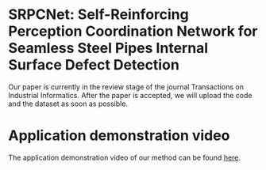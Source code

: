 # SRPCNet: Self-Reinforcing Perception Coordination Network for Seamless Steel Pipes Internal Surface Defect Detection
  Our paper is currently in the review stage of the journal Transactions on Industrial Informatics. After the paper is accepted, we will upload the code and the dataset as soon as possible.
# Application demonstration video
  The application demonstration video of our method can be found [here](https://b23.tv/D0RtyGL).
